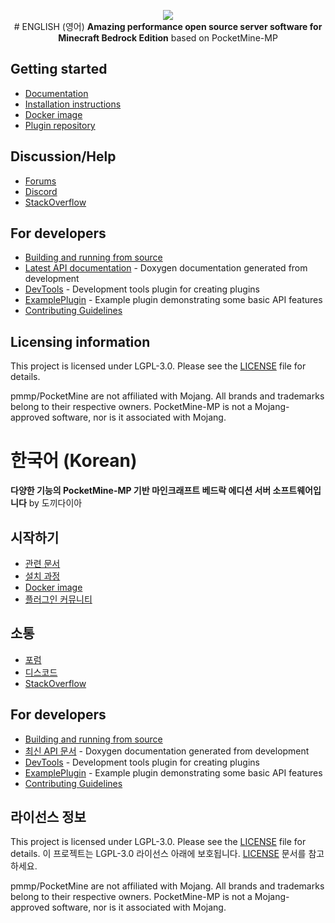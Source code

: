 <p align="center">
	<a href="https://minewd.kro.kr"><img src="http://minewd.kro.kr/img/logo.png"></img></a><br>
  # ENGLISH (영어)
  <b>Amazing performance open source server software for Minecraft Bedrock Edition</b> based on PocketMine-MP
</p>

## Getting started
- [Documentation](http://pmmp.readthedocs.org/)
- [Installation instructions](https://pmmp.readthedocs.io/en/rtfd/installation.html)
- [Docker image](https://hub.docker.com/r/pmmp/pocketmine-mp)
- [Plugin repository](https://poggit.pmmp.io/plugins)

## Discussion/Help
- [Forums](https://forums.pmmp.io/)
- [Discord](https://discord.gg/bmSAZBG)
- [StackOverflow](https://stackoverflow.com/tags/pocketmine)

## For developers
 * [Building and running from source](BUILDING.md)
 * [Latest API documentation](https://jenkins.pmmp.io/job/PocketMine-MP-doc/doxygen/) - Doxygen documentation generated from development
 * [DevTools](https://github.com/pmmp/PocketMine-DevTools/) - Development tools plugin for creating plugins
 * [ExamplePlugin](https://github.com/pmmp/ExamplePlugin/) - Example plugin demonstrating some basic API features
 * [Contributing Guidelines](CONTRIBUTING.md)

## Licensing information
This project is licensed under LGPL-3.0. Please see the [LICENSE](/LICENSE) file for details.

pmmp/PocketMine are not affiliated with Mojang. All brands and trademarks belong to their respective owners. PocketMine-MP is not a Mojang-approved software, nor is it associated with Mojang.


  # 한국어 (Korean)
  <b>다양한 기능의 PocketMine-MP 기반 마인크래프트 베드락 에디션 서버 소프트웨어입니다</b> by 도끼다이아

## 시작하기
- [관련 문서](http://pmmp.readthedocs.org/)
- [설치 과정](https://pmmp.readthedocs.io/en/rtfd/installation.html)
- [Docker image](https://hub.docker.com/r/pmmp/pocketmine-mp)
- [플러그인 커뮤니티](https://poggit.pmmp.io/plugins)

## 소통
- [포럼](https://forums.pmmp.io/)
- [디스코드](https://discord.gg/bmSAZBG)
- [StackOverflow](https://stackoverflow.com/tags/pocketmine)

## For developers
 * [Building and running from source](BUILDING.md)
 * [최신 API 문서](https://jenkins.pmmp.io/job/PocketMine-MP-doc/doxygen/) - Doxygen documentation generated from development
 * [DevTools](https://github.com/pmmp/PocketMine-DevTools/) - Development tools plugin for creating plugins
 * [ExamplePlugin](https://github.com/pmmp/ExamplePlugin/) - Example plugin demonstrating some basic API features
 * [Contributing Guidelines](CONTRIBUTING.md)

## 라이선스 정보
This project is licensed under LGPL-3.0. Please see the [LICENSE](/LICENSE) file for details.
이 프로젝트는 LGPL-3.0 라이선스 아래에 보호됩니다. [LICENSE](/LICENSE) 문서를 참고하세요.

pmmp/PocketMine are not affiliated with Mojang. All brands and trademarks belong to their respective owners. PocketMine-MP is not a Mojang-approved software, nor is it associated with Mojang.
